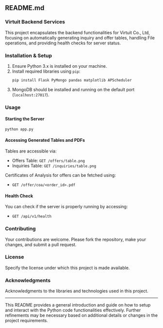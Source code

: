 
## README.md

### Virtuit Backend Services

This project encapsulates the backend functionalities for Virtuit Co., Ltd, focusing on automatically generating inquiry and offer tables, handling File operations, and providing health checks for server status.

### Installation & Setup

1. Ensure Python 3.x is installed on your machine.
2. Install required libraries using `pip`:
   ```bash
   pip install Flask PyMongo pandas matplotlib APScheduler
   ```
3. MongoDB should be installed and running on the default port (`localhost:27017`).

### Usage

#### Starting the Server

```bash
python app.py
```

#### Accessing Generated Tables and PDFs

Tables are accessible via:

- Offers Table: `GET /offers/table.png`
- Inquiries Table: `GET /inquiries/table.png`

Certificates of Analysis for offers can be fetched using:

- `GET /offer/coa/<order_id>.pdf`

#### Health Check

You can check if the server is properly running by accessing:

- `GET /api/v1/health`

### Contributing

Your contributions are welcome. Please fork the repository, make your changes, and submit a pull request.

### License

Specify the license under which this project is made available.

### Acknowledgments

Acknowledgments to the libraries and technologies used in this project.

---

This README provides a general introduction and guide on how to setup and interact with the Python code functionalities effectively. Further refinements may be necessary based on additional details or changes in the project requirements.  